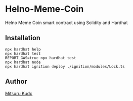 # Helno-Meme-Coin

Helno Meme Coin smart contract using Solidity and Hardhat

## Installation

```shell
npx hardhat help
npx hardhat test
REPORT_GAS=true npx hardhat test
npx hardhat node
npx hardhat ignition deploy ./ignition/modules/Lock.ts
```
## Author
[Mitsuru Kudo](https://github.com/dodger213)